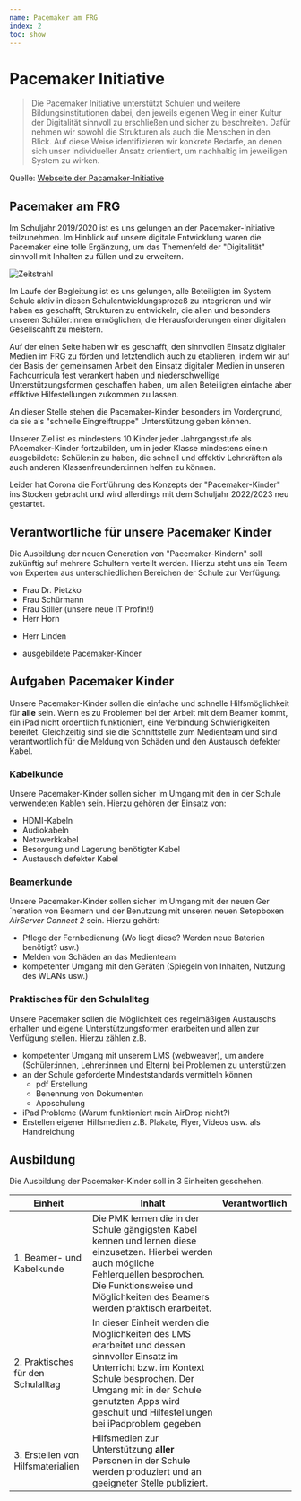 ```yaml
---
name: Pacemaker am FRG
index: 2
toc: show
---
```


# Pacemaker Initiative

> Die Pacemaker Initiative unterstützt Schulen und weitere Bildungsinstitutionen dabei, den jeweils eigenen Weg in einer Kultur der Digitalität sinnvoll zu erschließen und sicher zu beschreiten. Dafür nehmen wir sowohl die Strukturen als auch die Menschen in den Blick. Auf diese Weise identifizieren wir konkrete Bedarfe, an denen sich unser individueller Ansatz orientiert, um nachhaltig im jeweiligen System zu wirken.

Quelle: [Webseite der Pacamaker-Initiative](https://www.pacemaker-initiative.de "Webseite der Pacamaker-Initiative")


## Pacemaker am FRG
Im Schuljahr 2019/2020 ist es uns gelungen an der Pacemaker-Initiative teilzunehmen. Im Hinblick auf unsere digitale Entwicklung waren die Pacemaker eine tolle Ergänzung, um das Themenfeld der "Digitalität" sinnvoll mit Inhalten zu füllen und zu erweitern.

![Zeitstrahl](/Bilder/pacemaker/pacemaker.png "Zeitstrahl zur Pacemaker Ausbildung")

Im Laufe der Begleitung ist es uns gelungen, alle Beteiligten im System Schule aktiv in diesen Schulentwicklungsprozeß zu integrieren und wir haben es geschafft, Strukturen zu entwickeln, die allen und besonders unseren Schüler:innen ermöglichen, die Herausforderungen einer digitalen Gesellscahft zu meistern.

Auf der einen Seite haben wir es geschafft, den sinnvollen Einsatz digitaler Medien im FRG zu förden und letztendlich auch zu etablieren, indem wir auf der Basis der gemeinsamen Arbeit den Einsatz digitaler Medien in unseren Fachcurricula fest verankert haben und niederschwellige Unterstützungsformen geschaffen haben, um allen Beteiligten einfache aber effiktive Hilfestellungen zukommen zu lassen.

An dieser Stelle stehen die Pacemaker-Kinder besonders im Vordergrund, da sie als "schnelle Eingreiftruppe" Unterstützung geben können.

Unserer Ziel ist es mindestens 10 Kinder jeder Jahrgangsstufe als PAcemaker-Kinder fortzubilden, um in jeder Klasse mindestens eine:n ausgebildete: Schüler:in zu haben, die schnell und effektiv Lehrkräften als auch anderen Klassenfreunden:innen helfen zu können.


Leider hat Corona die Fortführung des Konzepts der "Pacemaker-Kinder" ins Stocken gebracht und wird allerdings mit dem Schuljahr 2022/2023 neu gestartet.


## Verantwortliche für unsere Pacemaker Kinder
Die Ausbildung der neuen Generation von "Pacemaker-Kindern" soll zukünftig auf mehrere Schultern verteilt werden. Hierzu steht uns ein Team von Experten aus unterschiedlichen Bereichen der Schule zur Verfügung:
* Frau Dr. Pietzko
* Frau Schürmann
* Frau Stiller (unsere neue IT Profin!!)
* Herr Horn
+ Herr Linden
* ausgebildete Pacemaker-Kinder

## Aufgaben Pacemaker Kinder
Unsere Pacemaker-Kinder sollen die einfache und schnelle Hilfsmöglichkeit für **alle** sein. Wenn es zu Problemen bei der Arbeit mit dem Beamer kommt, ein iPad nicht ordentlich funktioniert, eine Verbindung Schwierigkeiten bereitet.
Gleichzeitig sind sie die Schnittstelle zum Medienteam und sind verantwortlich für die Meldung von Schäden und den Austausch defekter Kabel.

### Kabelkunde
Unsere Pacemaker-Kinder sollen sicher im Umgang mit den in der Schule verwendeten Kablen sein. Hierzu gehören der Einsatz von:
* HDMI-Kabeln
* Audiokabeln
* Netzwerkkabel
* Besorgung und Lagerung benötigter Kabel
* Austausch defekter Kabel

### Beamerkunde
Unsere Pacemaker-Kinder sollen sicher im Umgang mit der neuen Ger´neration von Beamern und der Benutzung mit unseren neuen Setopboxen _AirServer Connect 2_ sein. Hierzu gehört:
* Pflege der Fernbedienung (Wo liegt diese? Werden neue Baterien benötigt? usw.)
* Melden von Schäden an das Medienteam
* kompetenter Umgang mit den Geräten (Spiegeln von Inhalten, Nutzung des WLANs usw.)

### Praktisches für den Schulalltag
Unsere Pacemaker sollen die Möglichkeit des regelmäßigen Austauschs erhalten und eigene Unterstützungsformen erarbeiten und allen zur Verfügung stellen. Hierzu zählen z.B.
* kompetenter Umgang mit unserem LMS (webweaver), um andere (Schüler:innen, Lehrer:innen und Eltern) bei Problemen zu unterstützen
* an der Schule geforderte Mindeststandards vermitteln können  
    * pdf Erstellung
    * Benennung von Dokumenten
    * Appschulung
* iPad Probleme (Warum funktioniert mein AirDrop nicht?)
* Erstellen eigener Hilfsmedien z.B. Plakate, Flyer, Videos usw. als Handreichung

## Ausbildung
Die Ausbildung der Pacemaker-Kinder soll in 3 Einheiten geschehen. 

| Einheit                            	| Inhalt                                                                                                                                                                                                                                                     	| Verantwortlich 	|
|------------------------------------	|------------------------------------------------------------------------------------------------------------------------------------------------------------------------------------------------------------------------------------------------------------	|:--------------:	|
| 1. Beamer- und Kabelkunde          	| Die PMK lernen die in der Schule gängigsten Kabel kennen und lernen diese einzusetzen. Hierbei werden auch mögliche Fehlerquellen besprochen. Die Funktionsweise und Möglichkeiten des Beamers werden praktisch erarbeitet.                                	|                	|
| 2. Praktisches für den Schulalltag 	| In dieser Einheit werden die Möglichkeiten des LMS erarbeitet und dessen sinnvoller Einsatz im Unterricht bzw. im Kontext Schule besprochen. Der Umgang mit in der Schule genutzten Apps wird geschult und Hilfestellungen bei iPadproblem gegeben 	|                	|
| 3. Erstellen von Hilfsmaterialien  	| Hilfsmedien zur Unterstützung **aller** Personen in der Schule werden produziert und an geeigneter Stelle publiziert.                                                                                                                                      	|                	|
